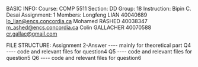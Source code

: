 BASIC INFO:
 Course: COMP 5511
 Section: DD
 Group: 18
 Instruction: Bipin C. Desai
 Assignment: 1
 Members:
  Longfeng LIAN       40040689    lo_lian@encs.concordia.ca
  Mohamed	RASHED      40038347    m_ashed@encs.concordia.ca
  Colin GALLACHER     40070588    cr.gallac@gmail.com

FILE STRUCTURE:
  Assignment 2-Answer  ---- mainly for theoretical part
  Q4                   ---- code and relevant files for question4
  Q5                   ---- code and relevant files for question5
  Q6                   ---- code and relevant files for question6